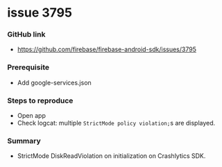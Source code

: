 # issue 3795
### GitHub link
- https://github.com/firebase/firebase-android-sdk/issues/3795
### Prerequisite
- Add google-services.json
### Steps to reproduce
- Open app
- Check logcat: multiple `StrictMode policy violation;`s are displayed.
### Summary
-  StrictMode DiskReadViolation on initialization on Crashlytics SDK.
